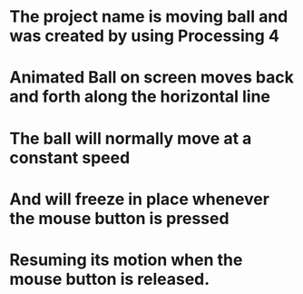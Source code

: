 # The project name is moving ball and was created by using Processing 4
# Animated Ball on screen moves back and forth along the horizontal line
# The ball will normally move at a constant speed
# And will freeze in place whenever the mouse button is pressed
# Resuming its motion when the mouse button is released.
